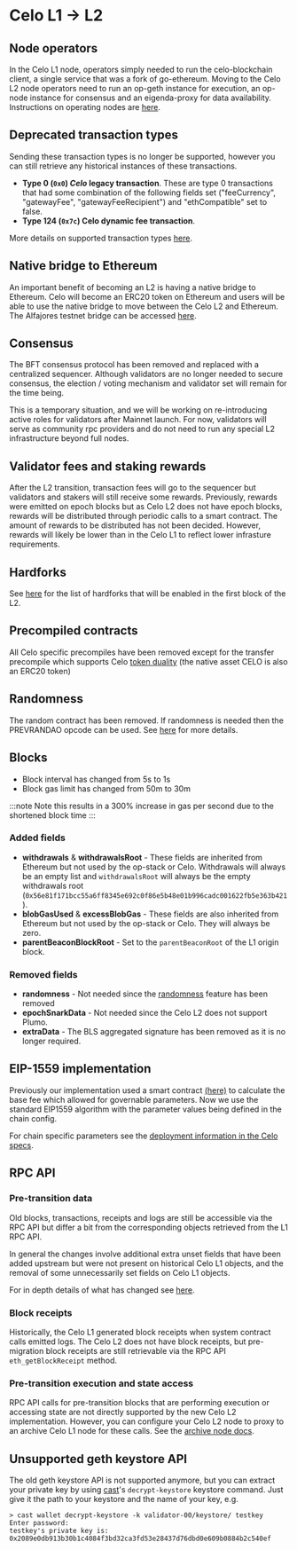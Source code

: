 # Celo L1 → L2

## Node operators

In the Celo L1 node, operators simply needed to run the celo-blockchain client, a single service that was a fork of go-ethereum. Moving to the Celo L2 node operators need to run an op-geth instance for execution, an op-node instance for consensus and an eigenda-proxy for data availability. Instructions on operating nodes are [here](../operators/overview.md).

## Deprecated transaction types

Sending these transaction types is no longer be supported, however you can still retrieve any historical instances of these transactions.

- **Type 0 (`0x0`) _Celo_ legacy transaction**. These are type 0 transactions that had some combination of the following fields set ("feeCurrency", "gatewayFee", "gatewayFeeRecipient") and "ethCompatible" set to false.
- **Type 124 (`0x7c`) Celo dynamic fee transaction**.

More details on supported transaction types [here](https://specs.celo.org/tx_types.html).

## Native bridge to Ethereum

An important benefit of becoming an L2 is having a native bridge to Ethereum. Celo will become an ERC20 token on Ethereum and users will be able to use the native bridge to move between the Celo L2 and Ethereum. The Alfajores testnet bridge can be accessed [here](https://testnets.superbridge.app/celo-alfajores).

## Consensus

The BFT consensus protocol has been removed and replaced with a centralized sequencer. Although validators are no longer needed to secure consensus, the election / voting mechanism and validator set will remain for the time being.

This is a temporary situation, and we will be working on re-introducing active roles for validators after Mainnet launch. For now, validators will serve as community rpc providers and do not need to run any special L2 infrastructure beyond full nodes.

## Validator fees and staking rewards

After the L2 transition, transaction fees will go to the sequencer but validators and stakers will still receive some rewards. Previously, rewards were emitted on epoch blocks but as Celo L2 does not have epoch blocks, rewards will be distributed through periodic calls to a smart contract.
The amount of rewards to be distributed has not been decided. However, rewards will likely be lower than in the Celo L1 to reflect lower infrasture requirements.

## Hardforks

See [here](https://specs.celo.org/l2_migration.html#changes-for-contracts-developers) for the list of hardforks that will be enabled in the first block of the L2.

## Precompiled contracts

All Celo specific precompiles have been removed except for the transfer precompile which supports Celo [token duality](https://specs.celo.org/token_duality.html) (the native asset CELO is also an ERC20 token)

## Randomness

The random contract has been removed. If randomness is needed then the PREVRANDAO opcode can be used. See [here](https://specs.celo.org/l2_migration.html#deactivated-random-contract) for more details.

## Blocks

- Block interval has changed from 5s to 1s
- Block gas limit has changed from 50m to 30m

:::note
Note this results in a 300% increase in gas per second due to the shortened block time
:::

### Added fields

- **withdrawals** & **withdrawalsRoot** - These fields are inherited from Ethereum but not used by the op-stack or Celo. Withdrawals will always be an empty list and `withdrawalsRoot` will always be the empty withdrawals root (`0x56e81f171bcc55a6ff8345e692c0f86e5b48e01b996cadc001622fb5e363b421`).
- **blobGasUsed** & **excessBlobGas** - These fields are also inherited from Ethereum but not used by the op-stack or Celo. They will always be zero.
- **parentBeaconBlockRoot** - Set to the `parentBeaconRoot` of the L1 origin block.

### Removed fields

- **randomness** - Not needed since the [randomness](#randomness) feature has been removed
- **epochSnarkData** - Not needed since the Celo L2 does not support Plumo.
- **extraData** - The BLS aggregated signature has been removed as it is no longer required.

## EIP-1559 implementation

Previously our implementation used a smart contract [(here)](https://github.com/celo-org/celo-monorepo/blob/faca88f6a48cc7c8e6104393e49ddf7c2d7d20e3/packages/protocol/contracts-0.8/common/GasPriceMinimum.sol#L162) to calculate the base fee which allowed for governable parameters. Now we use the standard EIP1559 algorithm with the parameter values being defined in the chain config.

For chain specific parameters see the [deployment information in the Celo specs](https://specs.celo.org/deployments.html).

## RPC API

### Pre-transition data

Old blocks, transactions, receipts and logs are still be accessible via the RPC API but differ a bit from the corresponding objects retrieved from the L1 RPC API.

In general the changes involve additional extra unset fields that have been added upstream but were not present on historical Celo L1 objects, and the removal of some unnecessarily set fields on Celo L1 objects.

For in depth details of what has changed see [here](https://specs.celo.org/l2_migration.html).

### Block receipts

Historically, the Celo L1 generated block receipts when system contract calls emitted logs. The Celo L2 does not have block receipts, but pre-migration block receipts are still retrievable via the RPC API `eth_getBlockReceipt` method.

### Pre-transition execution and state access

RPC API calls for pre-transition blocks that are performing execution or accessing state are not directly supported by the new Celo L2 implementation. However, you can configure your Celo L2 node to proxy to an archive Celo L1 node for these calls. See the [archive node docs](../operators/run-node.md#running-an-archive-node).

## Unsupported geth keystore API

The old geth keystore API is not supported anymore, but you can extract your private key by using [cast](https://book.getfoundry.sh/cast/)'s `decrypt-keystore` keystore command.
Just give it the path to your keystore and the name of your key, e.g.

```
> cast wallet decrypt-keystore -k validator-00/keystore/ testkey
Enter password:
testkey's private key is: 0x2089e0db913b30b1c4084f3bd32ca3fd53e28437d76dbd0e609b0884b2c540ef
```
